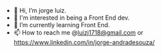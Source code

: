 - 👋 Hi, I’m jorge luiz.
- 👀 I'm interested in being a Front End dev.
- 🌱 I’m currently learning Front End.
- 📫 How to reach me @luizj1718@gmail.com or https://www.linkedin.com/in/jorge-andradesouza/

<!---
JorgeluizAndrade/JorgeluizAndrade is a ✨ special ✨ repository because its `README.md` (this file) appears on your GitHub profile.
You can click the Preview link to take a look at your changes.
--->
